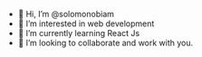 - 👋 Hi, I’m @solomonobiam
- 👀 I’m interested in web development 
- 🌱 I’m currently learning React Js
- 💞️ I’m looking to collaborate and work with you.


<!---
solomonobiam/solomonobiam is a ✨ special ✨ repository because its `README.md` (this file) appears on your GitHub profile.
You can click the Preview link to take a look at your changes.
--->
